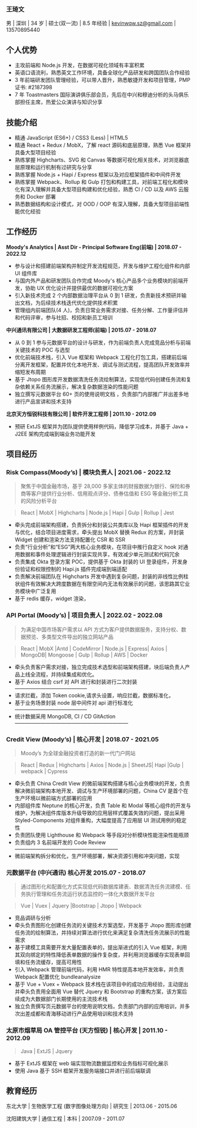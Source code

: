 ### **王琦文**

男 | 深圳 | 34 岁 | 硕士(双一流) | 8.5 年经验 | kevinwqw.sz@gmail.com | 13570895440

## **个人优势**

-   主攻前端和 Node.js 开发，在数据可视化领域有丰富积累
-   英语口语流利，熟悉英文工作环境，具备全球化产品研发和跨国团队合作经验
-   3 年前端研发团队管理经验，可以带人晋升，熟悉敏捷开发和项目管理，PMP 证书: #2187398
-   7 年 Toastmasters 国际演讲俱乐部会员，先后在中兴和穆迪分析的头马俱乐部担任主席，热爱公众演讲与知识分享

## **技能介绍**

-   精通 JavaScript (ES6+) / CSS3 (Less) | HTML5
-   精通 React + Redux / MobX，了解 react 源码和底层原理，熟悉 Vue 框架并具备大型项目经验
-   熟练掌握 Highcharts、SVG 和 Canvas 等数据可视化相关技术，对浏览器底层原理和运行机制有过研究与分享
-   熟练掌握 Node.js + Hapi / Express 框架以及对应框架插件和中间件开发
-   熟练掌握 Webpack、Rollup 和 Gulp 打包和构建工具，对前端工程化和模块化有深入理解并具备大型项目构建和优化经验，熟悉 CI / CD 以及 AWS 云服务和 Docker 部署
-   熟悉数据结构和设计模式，对 OOD / OOP 有深入理解，具备大型项目前端性能优化经验

## **工作经历**

<!-- 对接海外产品团队，协助 UX 优化设计，跨国协同多部门输出并实施前端解决方案 -->
<!-- 从 0 到 1 独立完成 2 个数据治理工具和 1 个对外数据平台(已上线)的研发工作 -->
<!-- 负责 Moody's 全球化金融信用分析平台多个核心业务模块前端研发，参与 2 个针对中国市场的金融平台产品的前端架构设计与搭建 -->
<!-- 负责 Moody's 核心业务产品的前端研发，参与前端架构设计与搭建，研发与维护前端工程化和公共组件库 -->
<!-- 对复杂table和charts进行封装和性能优化， -->
<!-- 引入新技术完成 2 个内部数据治理平台从 0 到 1 研发，负责新技术预研并输出文档，为后续技术栈迭代优化提供支持 -->

**Moody's Analytics | Asst Dir - Principal Software Eng(前端) | 2018.07 - 2022.12**

-   参与设计和搭建前端架构并制定开发流程规范，开发与维护工程化组件和内部 UI 组件库
-   与国内外产品和研发团队合作完成 Moody's 核心产品多个业务模块的前端开发，协助 UX 优化设计并提供最优的数据可视化方案
-   引入新技术完成 2 个内部数据治理平台从 0 到 1 研发，负责新技术预研并输出文档，为后续技术栈迭代优化提供技术积累
-   管理组内前端团队(4 人)，负责日常业务需求对接、任务分解、工作量评估并和代码评审，参与社招、校招和新员工培训

**中兴通讯有限公司 | 大数据研发工程师(前端) | 2015.07 - 2018.07**

-   从 0 到 1 参与元数据平台的设计与研发，作为前端负责人完成竞品分析与前端关键技术的 POC 与选型
-   优化前端技术栈，引入 Vue 框架和 Webpack 工程化打包工具，搭建前后端分离开发框架，配置并优化本地开发、调试与测试流程，提高团队开发效率并缩短发布周期
-   基于 Jtopo 图形库开发数据清洗任务流绘制算法，实现低代码创建任务流和复杂依赖关系任务流展示，解决复杂数据渲染的性能问题
-   独立撰写元数据平台 60+ 页的使用说明文档 ，负责部门内部推广并出差多地进行产品宣讲和技术支持

**北京天方恒锐科技有限公司 | 软件开发工程师 | 2011.10 - 2012.09**

-   预研 ExtJS 框架并为团队提供使用样例代码，降低学习成本，并基于 Java + J2EE 架构完成端到端业务功能开发

## **项目经历**

### **Risk Compass**(Moody’s) | 模块负责人 | 2021.06 - 2022.12

> 聚焦于中国金融市场，基于 28,000 多家主体的财报数据为银行、保险和券商等客户提供行业分析、信用观点评分、债券估值和 ESG 等金融分析工具的风险分析平台

> React | MobX | Highcharts | Node.js | Hapi | Gulp | Rollup | Jest

-   牵头完成前端架构搭建，负责拆分和封装公共类库以及 Hapi 框架插件的开发与优化，结合项目进度需求，牵头提出 MobX 替换 Redux 的方案，并封装 Widget 创建和渲染方法支持配置化 CSR 和 SSR
-   负责“行业分析”和“ESG”两大核心业务模块，在项目中推行自定义 hook 对通用数据和事件处理逻辑进行封装实现共享，有效减少单元测试和代码冗余
-   负责集成 Okta 登录方案 POC，提供基于 Okta 封装的 UI 登录组件，开发身份验证和权限控制的 Hapi.js 插件完成端到端适配
-   负责解决前端团队在 Highcharts 开发中遇到复杂问题，封装的非线性比例柱状组件有效解决大跨度数据在有限空间内无法有效展示的问题，该思路其它业务模块中广泛复用
-   基于 redis 缓存，widget 渲染，

### **API Portal** (Moody’s) | 项目负责人 | 2022.02 - 2022.08

> 为满足中国市场客户需求以 API 方式为客户提供数据服务，支持分权、数据预览、多类型文件导出的独立网站产品

> React | MobX |Antd | CodeMirror | Node.js | Express| Axios | MongoDB| Mongoose | Gulp | Rollup | AWS | Docker

-   牵头负责客户需求对接，独立完成技术选型和前端架构搭建，块后端负责人产品上线全流程，并持续集成和优化。
-   基于 Axios 结合 csrf 对 API 进行和封装进行二次封装——————————————
-   请求拦截，添加 Token cookie,请求头设置，响应拦截，数据标准化，
-   基于业务场景封装 node 层中间件对 api 进行标准化——————————————
-   统计数据采用 MongoDB, CI / CD GitAction——————————————————————

### **Credit View** (Moody’s) | 核心开发 | 2018.07 - 2021.05

> Moody’s 为全球金融投资者打造的新一代门户网站

> React | Redux | Highcharts | Axios | Node.js | SheetJS| Hapi |Gulp | webpack | Cypress

-   牵头负责 China Credit View 的微前端架构搭建与核心业务模块的开发，负责解决微前端架构本地开发、调试与生产环境部署的问题，China CV 是首个在生产环境以微前端方式部署的应用
-   内部组件库 Neptune 的核心开发，负责 Table 和 Modal 等核心组件的开发与维护，为解决组件库版本升级导致的应用层样式覆盖失效的问题，提出采用 Styled-Components 对组件重构，大幅度提高了应用层 UI 测试用例的稳定性
-   负责团队使用 Lighthouse 和 Webpack 等手段对分析模块性能渲染性能瓶颈
-   负责组内 3 名前端开发的 Code Review————————————————————
-   微前端架构拆分和优化，生产环境部署，解决资源引用和冲突问题，实现

### **元数据平台** (中兴通讯) 核心开发 2015.07 - 2018.07

> 通过图形化和配置化方式实现低代码数据库建表、数据清洗任务流建模、任务执行管理和任务流运行状态监控的一体化大数据开发平台

> Vue | Vuex | Jquery |Bootstrap | Jtopo | Webpack

-   竞品调研与分析
-   牵头负责图形化创建任务流的关键技术方案选型，开发基于 Jtopo 图形库创建任务流的绘制算法，并持续对算法进行优化来满足复杂清洗任务流展示的性能需求
-   基于建模工具需要开发大量配置表单的，提出渐进式的引入 Vue 框架，利用其双向绑定的特性降低表单数据的操作复杂度，并利用浏览器缓存实现表单回填和任务流缓存，提高可用性
-   引入 Webpack 管理前端代码，利用 HMR 特性提高本地开发效率，并负责 Webpack 配置优化 bundleanalysize
-   基于 Vue + Vuex + Webpack 技术栈在该项目中的成功应用经验，主动提出并牵头负责用全面用 Vue 替代 Jquery 和 Bootstrap 的重构方案，该方案后续成为大数据部门长期使用的主流技术栈
-   独立负责撰写页元数据平台的使用说明文档，负责部门内部的应用培训，并多次出差成都和青海移动进行产品使用培训和技术支持

### **太原市烟草局** OA 管控平台 (天方恒锐) | 核心开发 | 2011.10 - 2012.09

> Java | ExtJS | Jquery

-   基于 ExtJS 框架在 web 端实现物流数据监控和业务指标可视化展示
-   使用 Java 基于 SSH 框架开发服务端接口并进行前后端联调

## **教育经历**

东北大学 | 生物医学工程 (数字图像处理方向) | 研究生 | 2013.06 - 2015.06

沈阳建筑大学 | 通信工程 | 本科 | 2007.09 - 2011.07
